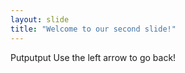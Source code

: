 ```yaml
---
layout: slide
title: "Welcome to our second slide!"
---
```

Putputput
Use the left arrow to go back!
